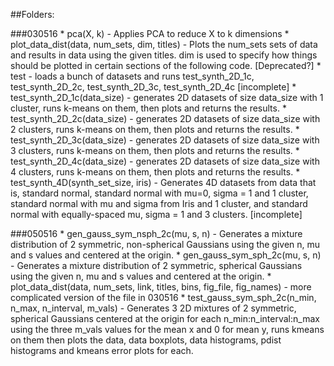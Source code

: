 ##Folders:

###030516
	* pca(X, k) - Applies PCA to reduce X to k dimensions
	* plot_data_dist(data, num_sets, dim, titles) - Plots the num_sets sets of data and results in data using the given titles. dim is used to specify how things should be plotted in certain sections of the following code. [Deprecated?]
	* test - loads a bunch of datasets and runs test_synth_2D_1c, test_synth_2D_2c, test_synth_2D_3c, test_synth_2D_4c [incomplete]
	* test_synth_2D_1c(data_size) - generates 2D datasets of size data_size with 1 cluster, runs k-means on them, then plots and returns the results.
	* test_synth_2D_2c(data_size) - generates 2D datasets of size data_size with 2 clusters, runs k-means on them, then plots and returns the results.
	* test_synth_2D_3c(data_size) - generates 2D datasets of size data_size with 3 clusters, runs k-means on them, then plots and returns the results.
	* test_synth_2D_4c(data_size) - generates 2D datasets of size data_size with 4 clusters, runs k-means on them, then plots and returns the results.
	* test_synth_4D(synth_set_size, iris) - Generates 4D datasets from data that is, standard normal, standard normal with mu=0, sigma = 1 and 1 cluster, standard normal with mu and sigma from Iris and 1 cluster, and standard normal with equally-spaced mu, sigma = 1 and 3 clusters. [incomplete]
	
###050516
	* gen_gauss_sym_nsph_2c(mu, s, n) - Generates a mixture distribution of 2 symmetric, non-spherical Gaussians using the given n, mu and s values and centered at the origin.
	* gen_gauss_sym_sph_2c(mu, s, n) - Generates a mixture distribution of 2 symmetric, spherical Gaussians using the given n, mu and s values and centered at the origin.
	* plot_data_dist(data, num_sets, link, titles, bins, fig_file, fig_names) - more complicated version of the file in 030516
	* test_gauss_sym_sph_2c(n_min, n_max, n_interval, m_vals) - Generates 3 2D mixtures of 2 symmetric, spherical Gaussians centered at the origin for each n_min:n_interval:n_max using the three m_vals values for the mean x and 0 for mean y, runs kmeans on them then plots the data, data boxplots, data histograms, pdist histograms and kmeans error plots for each.